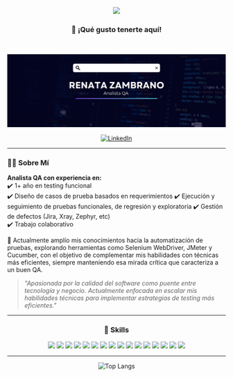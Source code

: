 <p align="center">
  <img src="https://media.giphy.com/media/RkX2zcpO79EAf82ESl/giphy.gif" width="100"/>
</p>

<h3 align="center">👋 ¡Qué gusto tenerte aquí!</h3>

<br>

<p align="center">
  <img src="Banner1.1.png" alt="Banner de Renatazam" />
</p>

<p align="center">
  <a href="https://www.linkedin.com/in/renatazambrano">
    <img src="https://img.shields.io/badge/linkedin-%230077B5.svg?style=for-the-badge&logo=linkedin&logoColor=white" alt="LinkedIn">
  </a>
</p>

---

### 👩‍💻 Sobre Mí  

**Analista QA con experiencia en:**  
✔️ 1+ año en testing funcional  
✔️ Diseño de casos de prueba basados en requerimientos 
✔️ Ejecución y seguimiento de pruebas funcionales, de regresión y exploratoria
✔️ Gestión de defectos (Jira, Xray, Zephyr, etc)  
✔️ Trabajo colaborativo


🚀 Actualmente amplío mis conocimientos hacia la automatización de pruebas, explorando herramientas como Selenium WebDriver, JMeter y Cucumber, con el objetivo de complementar mis habilidades con técnicas más eficientes, siempre manteniendo esa mirada crítica que caracteriza a un buen QA.


> *"Apasionada por la calidad del software como puente entre tecnología y negocio. Actualmente enfocada en escalar mis habilidades técnicas para implementar estrategias de testing más eficientes."*  

---

<h3 align="center">🧰 Skills</h3>

<p align="center">

  <!-- Lenguajes y Frontend -->
  <img src="https://img.shields.io/badge/java-%23ED8B00.svg?style=for-the-badge&logo=openjdk&logoColor=white"/>
  <img src="https://img.shields.io/badge/javascript-%23323330.svg?style=for-the-badge&logo=javascript&logoColor=%23F7DF1E"/>
  <img src="https://img.shields.io/badge/html5-%23E34F26.svg?style=for-the-badge&logo=html5&logoColor=white"/>
  <img src="https://img.shields.io/badge/css3-%231572B6.svg?style=for-the-badge&logo=css3&logoColor=white"/>

  <!-- Bases de datos y control de versiones -->
  <img src="https://img.shields.io/badge/mysql-4479A1.svg?style=for-the-badge&logo=mysql&logoColor=white"/>
  <img src="https://img.shields.io/badge/git-%23F05033.svg?style=for-the-badge&logo=git&logoColor=white"/>

  <!-- Herramientas QA -->
  <img src="https://img.shields.io/badge/Postman-FF6C37?style=for-the-badge&logo=postman&logoColor=white"/>
  <img src="https://img.shields.io/badge/jira-%230A0FFF.svg?style=for-the-badge&logo=jira&logoColor=white"/>
  <img src="https://img.shields.io/badge/selenium-43B02A?style=for-the-badge&logo=selenium&logoColor=white"/>
  <img src="https://img.shields.io/badge/jmeter-D22128?style=for-the-badge&logo=apachejmeter&logoColor=white"/>
  <img src="https://img.shields.io/badge/cucumber-23D96C?style=for-the-badge&logo=cucumber&logoColor=white"/>

  <!-- Gestión y productividad -->
  <img src="https://img.shields.io/badge/ClickUp-7B68EE?style=for-the-badge&logo=clickup&logoColor=white"/>
  <img src="https://img.shields.io/badge/Notion-000000?style=for-the-badge&logo=notion&logoColor=white"/>
  <img src="https://img.shields.io/badge/Excel-217346?style=for-the-badge&logo=microsoft-excel&logoColor=white"/>
  <img src="https://img.shields.io/badge/vscode-007ACC?style=for-the-badge&logo=visual-studio-code&logoColor=white"/>
  <img src="https://img.shields.io/badge/bash-4EAA25?style=for-the-badge&logo=gnubash&logoColor=white"/>


</p>

---

<p align="center">
  <img src="https://github-readme-stats.vercel.app/api/top-langs/?username=Renatamzp&layout=compact&theme=tokyonight" alt="Top Langs">
</p>

